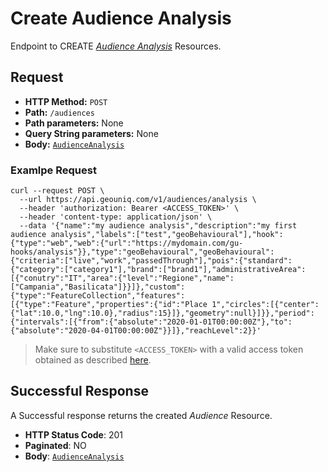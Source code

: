 # Create Audience Analysis

Endpoint to CREATE [*Audience Analysis*](../../../../resources/user-created/audience-analysis.md) Resources.

## Request

* **HTTP Method:** `POST`
* **Path:** `/audiences`
* **Path parameters:** None
* **Query String parameters:** None
* **Body:** [`AudienceAnalysis`](../../../../data-models/resources/user-created/audience-analysis.md)
    
### Examlpe Request

```
curl --request POST \
  --url https://api.geouniq.com/v1/audiences/analysis \
  --header 'authorization: Bearer <ACCESS_TOKEN>' \
  --header 'content-type: application/json' \
  --data '{"name":"my audience analysis","description":"my first audience analysis","labels":["test","geoBehavioural"],"hook":{"type":"web","web":{"url":"https://mydomain.com/gu-hooks/analysis"}},"type":"geoBehavioural","geoBehavioural":{"criteria":["live","work","passedThrough"],"pois":{"standard":{"category":["category1"],"brand":["brand1"],"administrativeArea":[{"conutry":"IT","area":{"level":"Regione","name":["Campania","Basilicata"]}}]},"custom":{"type":"FeatureCollection","features":[{"type":"Feature","properties":{"id":"Place 1","circles":[{"center":{"lat":10.0,"lng":10.0},"radius":15}]},"geometry":null}]}},"period":{"intervals":[{"from":{"absolute":"2020-01-01T00:00:00Z"},"to":{"absolute":"2020-04-01T00:00:00Z"}}]},"reachLevel":2}}'
```

> Make sure to substitute `<ACCESS_TOKEN>` with a valid access token obtained as described [here](../../../../general-aspects/auth.md).

## Successful Response

A Successful response returns the created *Audience* Resource.

* **HTTP Status Code**: 201
* **Paginated**: NO
* **Body**: [`AudienceAnalysis`](../../../../data-models/resources/user-created/audience-analysis.md)





